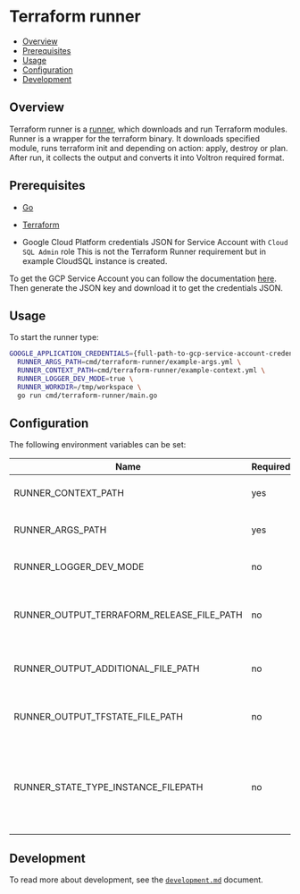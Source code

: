 # Terraform runner

- [Overview](#overview)
- [Prerequisites](#prerequisites)
- [Usage](#usage)
- [Configuration](#configuration)
- [Development](#development)

## Overview

Terraform runner is a [runner](../../docs/runner.md), which downloads and run Terraform modules. Runner is a wrapper for
the terraform binary. It downloads specified module, runs terraform init and depending on action: apply, destroy or plan.
After run, it collects the output and converts it into Voltron required format.

## Prerequisites

- [Go](https://golang.org)
- [Terraform](https://www.terraform.io/downloads.html)

- Google Cloud Platform credentials JSON for Service Account with `Cloud SQL Admin` role
  This is not the Terraform Runner requirement but in example CloudSQL instance is created.

To get the GCP Service Account you can follow the documentation [here](https://cloud.google.com/iam/docs/creating-managing-service-accounts#creating). Then generate the JSON key and download it to get the credentials JSON.

## Usage

To start the runner type:
```bash
GOOGLE_APPLICATION_CREDENTIALS={full-path-to-gcp-service-account-credentials-json} \
  RUNNER_ARGS_PATH=cmd/terraform-runner/example-args.yml \
  RUNNER_CONTEXT_PATH=cmd/terraform-runner/example-context.yml \
  RUNNER_LOGGER_DEV_MODE=true \
  RUNNER_WORKDIR=/tmp/workspace \
  go run cmd/terraform-runner/main.go
```

## Configuration

The following environment variables can be set:

| Name                                       | Required | Default                       | Description                                                                                                           |
|--------------------------------------------|----------|-------------------------------|-----------------------------------------------------------------------------------------------------------------------|
| RUNNER_CONTEXT_PATH                        | yes      |                               | Path to the YAML file with runner context                                                                             |
| RUNNER_ARGS_PATH                           | yes      |                               | Path to the YAML file with input arguments                                                                            |
| RUNNER_LOGGER_DEV_MODE                     | no       | `false`                       | Enable additional log messages                                                                                        |
| RUNNER_OUTPUT_TERRAFORM_RELEASE_FILE_PATH  | no       | `/tmp/terraform-release.yaml` | Defines path under which the Terraform artifacts is saved                                                             |
| RUNNER_OUTPUT_ADDITIONAL_FILE_PATH         | no       | `/tmp/additional.yaml`        | Defines path under which the additional output is saved                                                               |
| RUNNER_OUTPUT_TFSTATE_FILE_PATH            | no       | `/tmp/terraform.tfstate`      | Defines path under which the terraform.tfstate output is saved                                                        |
| RUNNER_STATE_TYPE_INSTANCE_FILEPATH        | no       |                               | Defines path to the input state TypeInstance file. If not set, then the runner will run apply with an empty state file|

## Development

To read more about development, see the [`development.md`](../../docs/development.md) document.
